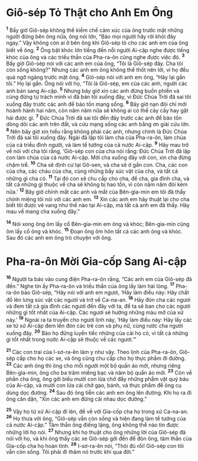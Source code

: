 

# Giô-sép Tỏ Thật cho Anh Em Ông
<sup><b>1</b></sup> Bấy giờ Giô-sép không thể kiềm chế cảm xúc của ông trước mặt những người đứng bên ông nữa, ông nói lớn, “Bảo mọi người hãy rời khỏi đây ngay.” Vậy không còn ai ở bên ông khi Giô-sép tỏ cho các anh em của ông biết về ông. <sup><b>2</b></sup> Ông bật khóc lớn tiếng đến nỗi người Ai-cập nghe được tiếng khóc của ông và các triều thần của Pha-ra-ôn cũng nghe được việc đó. <sup><b>3</b></sup> Bấy giờ Giô-sép nói với các anh em của ông, “Tôi là Giô-sép đây. Cha tôi còn sống không?” Nhưng các anh em ông không thể thốt nên lời, vì họ đều quá ngỡ ngàng trước mặt ông. <sup><b>4</b></sup> Giô-sép nói với anh em ông, “Hãy lại gần tôi.” Họ lại gần. Ông nói với họ, “Tôi là Giô-sép, em của các anh, người các anh bán sang Ai-cập. <sup><b>5</b></sup> Nhưng bây giờ xin các anh đừng buồn phiền và cũng đừng tự trách mình vì đã bán tôi xuống đây, vì Đức Chúa Trời đã sai tôi xuống đây trước các anh để bảo tồn mạng sống. <sup><b>6</b></sup> Bây giờ nạn đói chỉ mới hoành hành hai năm, còn năm năm nữa sẽ không ai có thể cày cấy hay gặt hái được gì. <sup><b>7</b></sup> Đức Chúa Trời đã sai tôi đến đây trước các anh để bảo tồn dòng dõi các anh trên đất, và cứu mạng sống các anh bằng ơn giải cứu lớn. <sup><b>8</b></sup> Nên bây giờ xin hiểu rằng không phải các anh, nhưng chính là Đức Chúa Trời đã sai tôi xuống đây. Ngài đã lập tôi làm cha của Pha-ra-ôn, làm chúa của cả triều đình người, và làm tể tướng của cả nước Ai-cập. <sup><b>9</b></sup> Hãy mau trở về nói với cha tôi rằng, ‘Giô-sép con của cha nói rằng: Đức Chúa Trời đã lập con làm chúa của cả nước Ai-cập. Mời cha xuống đây với con, xin cha đừng chậm trễ. <sup><b>10</b></sup> Cha sẽ định cư tại Gô-sen, và cha sẽ ở gần con. Cha, các con của cha, các cháu của cha, cùng những bầy súc vật của cha, và tất cả những gì cha có. <sup><b>11</b></sup> Tại đó con sẽ chu cấp cho cha, để cha, gia đình cha, và tất cả những gì thuộc về cha sẽ không bị hao tổn, vì còn năm năm đói kém nữa.’ <sup><b>12</b></sup> Bây giờ chính mắt các anh và mắt của Bên-gia-min em tôi đã thấy chính miệng tôi nói với các anh em. <sup><b>13</b></sup> Xin các anh em hãy thuật lại cho cha biết tôi được vẻ vang như thế nào tại Ai-cập, mà tất cả anh em đã thấy. Hãy mau về mang cha xuống đây.”

<sup><b>14</b></sup> Nói xong ông ôm lấy cổ Bên-gia-min em ông và khóc; Bên-gia-min cũng ôm lấy cổ ông và khóc. <sup><b>15</b></sup> Đoạn ông ôm hôn tất cả các anh ông và khóc. Sau đó các anh em ông trò chuyện với ông.

# Pha-ra-ôn Mời Gia-cốp Sang Ai-cập
<sup><b>16</b></sup> Người ta báo vào cung điện Pha-ra-ôn rằng, “Các anh em của Giô-sép đã đến.” Nghe tin ấy Pha-ra-ôn và triều thần của ông lấy làm hài lòng. <sup><b>17</b></sup> Pha-ra-ôn bảo Giô-sép, “Hãy nói với anh em ngươi, ‘Hãy làm điều này: Hãy chất đồ lên lưng súc vật các ngươi và trở về Ca-na-an. <sup><b>18</b></sup> Hãy đón cha các ngươi và đem tất cả gia đình các ngươi đến đây với ta, để ta sẽ ban cho các ngươi những gì tốt nhất của Ai-cập. Các ngươi sẽ hưởng những màu mỡ của xứ này.’ <sup><b>19</b></sup> Ngoài ra ta truyền cho ngươi lịnh này, ‘Hãy làm điều này: Hãy lấy các xe từ xứ Ai-cập đem lên đón các trẻ con và phụ nữ, cùng rước cha ngươi xuống đây. <sup><b>20</b></sup> Bảo họ đừng luyến tiếc những của cải họ có, vì tất cả những gì tốt nhất trong nước Ai-cập sẽ thuộc về các ngươi.’”

<sup><b>21</b></sup> Các con trai của I-sơ-ra-ên làm y như vậy. Theo lịnh của Pha-ra-ôn, Giô-sép cấp cho họ các xe, và ông cũng chu cấp cho họ thực phẩm đi đường. <sup><b>22</b></sup> Các anh ông thì ông cho mỗi người một bộ quần áo mới, nhưng riêng Bên-gia-min, ông cho ba trăm miếng bạc và năm bộ quần áo mới. <sup><b>23</b></sup> Còn về phần cha ông, ông gởi biếu mười con lừa chở đầy những phẩm vật quý báu của Ai-cập, và mười con lừa cái chở gạo, bánh, và thực phẩm để ông cụ dùng dọc đường. <sup><b>24</b></sup> Sau đó ông tiễn các anh em ông lên đường. Khi họ ra đi ông căn dặn, “Xin các anh em đừng cãi nhau dọc đường.”

<sup><b>25</b></sup> Vậy họ từ xứ Ai-cập đi lên, để về với Gia-cốp cha họ trong xứ Ca-na-an. <sup><b>26</b></sup> Họ thưa với ông, “Giô-sép vẫn còn sống và hiện đang làm tể tướng của cả nước Ai-cập.” Tâm thần ông điếng lặng, ông không thể nào tin được những lời họ nói. <sup><b>27</b></sup> Nhưng khi họ thuật cho ông những lời của Giô-sép đã nói với họ, và khi ông thấy các xe Giô-sép gởi đến để đón ông, tâm thần của Gia-cốp cha họ hoàn tỉnh. <sup><b>28</b></sup> I-sơ-ra-ên nói, “Thôi đủ rồi! Giô-sép con tôi vẫn còn sống. Tôi phải đi thăm nó trước khi qua đời.”

